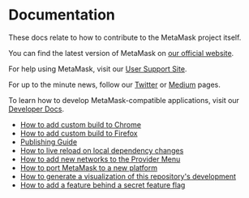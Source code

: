 # Documentation

These docs relate to how to contribute to the MetaMask project itself.

You can find the latest version of MetaMask on [our official website](https://metamask.io/).

For help using MetaMask, visit our [User Support Site](https://metamask.zendesk.com/hc/en-us).

For up to the minute news, follow our [Twitter](https://twitter.com/mobilemask_io) or [Medium](https://medium.com/metamask) pages.

To learn how to develop MetaMask-compatible applications, visit our [Developer Docs](https://metamask.github.io/metamask-docs/).

- [How to add custom build to Chrome](./add-to-chrome.md)
- [How to add custom build to Firefox](./add-to-firefox.md)
- [Publishing Guide](./publishing.md)
- [How to live reload on local dependency changes](./developing-on-deps.md)
- [How to add new networks to the Provider Menu](./adding-new-networks.md)
- [How to port MetaMask to a new platform](./porting_to_new_environment.md)
- [How to generate a visualization of this repository's development](./development-visualization.md)
- [How to add a feature behind a secret feature flag](./secret-preferences.md)
